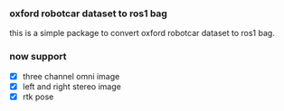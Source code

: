 ### oxford robotcar dataset to ros1 bag

this is a simple package to convert oxford robotcar dataset to ros1 bag.

### now support
- [x] three channel omni image
- [x] left and right stereo image
- [x] rtk pose